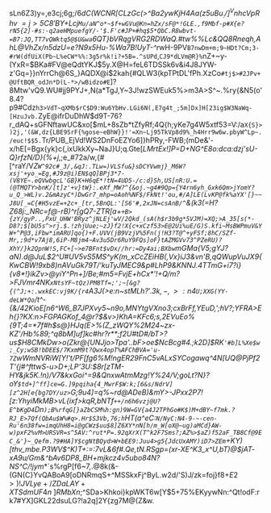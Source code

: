 <head>
   
sLn6Z3)y=,e3cj;6g;/6*dC(WCNR[CLzGc(>^Ba2yw$KjH4Aa(z5uBu_:/]^VnhcVpRhv~=j>5C8'BY$+Lcj`Mu/aN^o*~$f+wGVu@Kn=hZx/sF@*!GLE.,f9Mbf-p#X{e?rN5{2]-#s:-q2aeHMpuefgY/-'$.F'c#JP+#hq$5*QbC.R8wbvt-=B7:JQ,TT7vQWktq5@$U&wa`6QT}bVRqgVRG2RDWaQ.#tw%%Lc&QQ8Rneqh,AhL@VhZx/n5dzU=e?N9x5Hu-%Wa7B!UyT-^r*wH-9PV`B7nwDm+m;9~HDt?Cm;3-#rW(dfUiX(Pb~L%eCW*%%:3g5r%k!i?+5B=.^sUPd`,`CJ9*dLVm@R}%`nZ+~y-(YxR=$BKa#FV@eQdtYKJ$5y.X@H=feL6TDSSk6v&i4J8JYW-z'Gq=}}nYrrCh@6S_}AQDX@i$2kah{#QLW3(kpTPtDL'fPh.XzCo`#tj$>#2JPv+@UftBQR_odJn*D(L-*>/wBidzo#E`]?8Mtw'vQ9.WU#jj9PYJ+,N(a*TgJ,Y~3J!wzSWEuk5%>m3A>S^~.%ry{&N5(o'8.4?p9#Cdz`h3>VdT~qXMb$rC$D9:Wu6YbHv.LGi6N(,E7g4t_;5m]Dx]H[23ig$W3NaWq-[HzuJvb.`ZyE@ifrDuDhW$d9T-76?r_dAQ+sGFNftawUC&xo[$mL+8sZb*tZfyRf;4Q{h;yKe7g4W5xtf53=V:/a`X{S}>)2j,'(&W,dz{LBE9SrF{%gose~eBhW}}!'=Xn~Lj95TkVp8d9%_h4Hrr9w6w.pbyW^Lp~./euc!$$5.`Tr/PUB_EjVd!WS2DnFoEZYo6]}hPRy,-FWB;(mDe&'-x/hE[=Bgx{yk}c{,ixUkkXy~NaJ}U;q.Gte[*LMrtEx!]P=D+NG^E8o:dca:dzj'sU-Q}rfzN/D}(%+j*,;e_#72a/w,{#[^raY/V*Z`W^92c#_3/,&qJ:.TLw=)VLSfu&}sDCYVwmj}_M6W?xsj'+yo_=Eg,#J9z@i)EN$qQ]BPj3*7-(V8YE~.eQVwbgcL'GB}K+H6qE*!tN=4UD5-/c:d}Sh,US[nR:U.=(@TMQTY>bnK/[t]z'+v}tW}:.eXf_MW?^{&oj.~g4#9Qp={Y4rn6yh_Gxk6Qm>jYomY?u_Q_>WL)v.2&mAzyC*)DwGr7_mhp=oAoh%NF$/FkNt!'ou,#/A]LE(LvKP@fk%aYX'[}~~J8U[_=C{#H5vzE=+2c+_[tr,5BnQL:'[S6'#,2xJN=csAnB/^`&(k3(=H?Z68j:_NRc=f@-rB)^r[gQ7-ZTR[a+`+B>{zY/gyP..,PxU_UHW'BRyz^jNLEj'wV/2Qkd_(sA(h$r3b9g*5VJM)=XQ;>A_35[s(*-D8?;$[bU5s^>rj.$.!zhjUue;~zJ}f2!X{c+xCzf53>E@2Ui%uE/G)S.kfi~MsBWPmuV&YW+^P@3,iFbw*imARU]qo{)+F.UVV(jB9VzjV%5Fn(j!H3?T@^+yFSf;8hC/SZf-Mr,;9d*v7Aj8,6iP-M8jm4~Av3u5Dr6RuY9FQs]oF}tAZMGVv73^PZeRU)?XhY/}k2QpnW!S,FC+[~>e7BFnt$vDx//hr:=Dy4ai;BXbw`mGMa{V5;gYJ?aN).d@JuL$*_2^U#UV5vS5MS^yK(m_xCcZEiHB(,Vx}iJ3&vn'B,qQWupVuJX9{KwCBW!9xb8)nAVuGk79T/'kuTyJMEC9&p#LhP9&KNNJ.4TTmG+i7?i}{v8*!}ikZv>@yiY^Pn+]/Be;#m5=FvjE+hCx*'!+Q/m?>FJVmr4NK`xNtsYF~tQz)PM8Tf=;';~[&g?{(^J;+:.wxkEC:vj9K/{r4`A3J(>e:n~stMLh$?'.3k,-,>:n%u+q[Yzo!eTBLEok]W#!e~v*Hdg*[QWAJrqc5tU?@%(fHE5i'/%V]saf/LQD:?b.:b=kTWk^7YRt{[kjW+Xppv!/x(BwhVeE6_J#'P[`_`Pgo9^C8_-~dA:%S$*JSC9ue)B*3E.j,/:T``:*/=`R}hx`H9'RdKcW76PcFC&Ja%mQxfHd7/f6Px2J?,g){)A)^'3?jL??_RC/adZ'k!MK(:_]nAD=tXbA(8H`@^)?B]p7c/;!C{5VBBmqaCw&5'C;9&E=dZ{C6N~X~,iQxHMz-4G>a>x^5p$Dgh.=cPP>jkSJfJ9r&HV[6[Z6rnQp56}Q^`2ac(MHq@>rcCac##Qg;ry}=z6aXQvEcWevd8U4wm#hj*@92}uE96]6c[.EmCih!5,;j[$4`U;XXG(YY-deLW*Qo`/t^-{&/42KioE[n6^W6_B7JPXvy5~n9o,MNYtgVXno3;cxBrFf,YEuD,';hV?;YFRA>Eh{}?KX:n>FGPAGKof_4@r?$&v>)KhA=KFc6;s,2EVuEo%{9T;4=*7f#h$s@}HJq(E>%(Z_zWQY%2M24~zx-KZ'/Hb%89;^q8bM]uf]kc#hr?r**;f2U#tD#/bT>?us$H8CMkDw>o(Zkr@{UNJjo>Tp*a'..bF>oe$NcBcg#4.;k2D]$RK`'#b]L%Xe$w;_Cy;wSB!bDEE$/7KxmM9t?Qwx4opT%AFChBVA='u-7Z`wWmNVRiW[Y!'t/PF[fg6%M!ngER29FnC5vALxSYCogawq^4N[UQ@PjPf2T'{j#^fttwS-u>D+;LP'3U:$8r[zTM-HY&jk5K.!n)/V7&kxGoi^=9&QnxwAtmMzg!Y%24/V;goLt?N}?oY`$td+]^ff]ce=G.]9pqiha{4_MwrF$W:k;[6&s/NdrV][z^2H[e{bg7DY/uz>`G;9u4]=q%~r*d@ADeB)&mY>-JPxx2P7![z:YhyiMkMB>vL{ix*f>k*qR,bNTf`++/n6h6vzj@U?E^bKgD4`Dn`);B%rfqG[}aZbCSM%h:gn)9W=GV{a4J2TPhGo#K$)M+dBY~f7mk.?RJ_E>7Qf(QbAu$W%#q>.Hr$S3Vb,76;h`HT(a^eC:`N/NyC:N4-9-~-cen-Ru'6n38fw=imqUhH8=i@gCWz$uu$8]Z6XY*nN[h/m_W[oX@~ug)aMCd}AW-w)pxF2%vM>URSVR=s^5AV:^rut*P=.92qXrX(T^k2F7Sms?;AZ%>$aZ)f52aF_TB8Cf@9EC_&'}~_Qefm.?9#HA]Y$cgNtBQyd>W+bEE9:Juu4>g5{JdcUxAMY)iD7>ZEm`+KY)[thv_mbe.P3WV$^K)T+:=:7vL&6f#.Qe,tN.RSgp=(xr-XE^K3_x^U,bT)@$jAT-$x%8/^{rm-rBy(+>yh9$KByAf#JUs-zu>uoY$}#~kA=,F#zJ`=2>{)n6G}bzSFC>:EHd;oU%!Fx'5puyXHC-&c'yT*b[,>HMJfF.8`vx>>rGfW$A9u/Gm&^bAv6DP8_BH+mjkcz4v5ubo84N?NS^C/!jym_*`s%rgP[f6~7,.@8k(&-(GN(C}YvQABoA9[oDNRmqS+^MSSkxFj^ByL.w2d/'S)J/zk=foj}f8+$E2>)!JVLye+/ZDaLAY+XTSdmUF4n~]RMbXn$;^SDa>Khkoi}kpWKT6w[Y$5+75%EKyywNn:^Qt!odF:rk7#YX]GKL22dsuLG?!a2q]2Y{zg7M@(Z&w.
</head>
